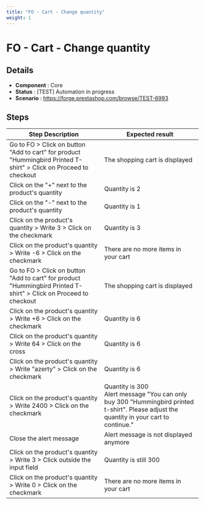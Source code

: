 ```yaml
---
title: "FO - Cart - Change quantity"
weight: 1
---
```


# FO - Cart - Change quantity
## Details
* **Component** : Core
* **Status** : [TEST] Automation in progress
* **Scenario** : https://forge.prestashop.com/browse/TEST-6993

## Steps
| Step Description | Expected result |
| ----- | ----- |
| Go to FO > Click on button "Add to cart" for product "Hummingbird Printed T-shirt" > Click on Proceed to checkout | The shopping cart is displayed |
| Click on the "+" next to the product's quantity | Quantity is 2 |
| Click on the "-" next to the product's quantity | Quantity is 1 |
| Click on the product's quantity > Write 3 > Click on the checkmark | Quantity is 3 |
| Click on the product's quantity > Write -6 > Click on the checkmark | There are no more items in your cart |
| Go to FO > Click on button "Add to cart" for product "Hummingbird Printed T-shirt" > Click on Proceed to checkout | The shopping cart is displayed |
| Click on the product's quantity > Write +6 > Click on the checkmark | Quantity is 6 |
| Click on the product's quantity > Write 64 > Click on the cross | Quantity is 6 |
| Click on the product's quantity > Write "azerty" > Click on the checkmark | Quantity is 6 |
| Click on the product's quantity > Write 2400 > Click on the checkmark | Quantity is 300<br>Alert message "You can only buy 300 "Hummingbird printed t-shirt". Please adjust the quantity in your cart to continue." |
| Close the alert message | Alert message is not displayed anymore |
| Click on the product's quantity > Write 3 > Click outside the input field | Quantity is still 300 |
| Click on the product's quantity > Write 0 > Click on the checkmark | There are no more items in your cart |
